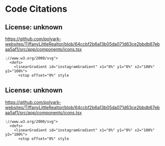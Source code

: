 # Code Citations

## License: unknown

https://github.com/polyark-websites/TiffanyLittleRealtor/blob/64ccbf2b6a13b05da071d63ce2bbdb67ebaa5af1/src/app/components/icons.tsx

```
://www.w3.org/2000/svg">
  <defs>
    <linearGradient id="instagramGradient" x1="0%" y1="0%" x2="100%" y2="100%">
      <stop offset="0%" style
```

## License: unknown

https://github.com/polyark-websites/TiffanyLittleRealtor/blob/64ccbf2b6a13b05da071d63ce2bbdb67ebaa5af1/src/app/components/icons.tsx

```
://www.w3.org/2000/svg">
  <defs>
    <linearGradient id="instagramGradient" x1="0%" y1="0%" x2="100%" y2="100%">
      <stop offset="0%" style
```
